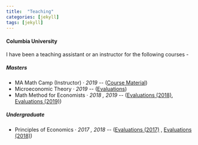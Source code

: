 ```yaml
---
title:  "Teaching"
categories: [jekyll]
tags: [jekyll]
---
```

<h4 id="columbia-university"><strong>Columbia University</strong></h4>
<p>I have been a teaching assistant or an instructor for the following courses -
<!---
<br />(<a href="" target="_blank">Course evaluations</a>)</p>
-->
<h5 id="masters"><strong>Masters</strong></h5>
<ul>
 <li> MA Math Camp (Instructor)  &middot; <em>2019</em> -- (<a href="https://github.com/vinayakiyer/Columbia-MA-Math-Camp-2019" target="_blank">Course Material</a>) </li>
  <li>Microeconomic Theory &middot; <em>2019</em> -- (<a href="{{ site.baseurl }}/files/micro2019spring.pdf" target="_blank">Evaluations</a>)</li>
  <li>Math Method for Economists &middot;  <em>2018 , 2019</em> -- (<a href="{{ site.baseurl }}/files/math2018fall-merged.pdf" target="_blank">Evaluations (2018)</a>, <a href="{{ site.baseurl }}/files/math2019fall.pdf" target="_blank">Evaluations (2019)</a>)</li>
</ul>

<h5 id="undergrad"><strong>Undergraduate</strong></h5>
<ul>
  <li>Principles of Economics  &middot; <em>2017 , 2018</em> -- (<a href="{{ site.baseurl }}/files/principles2017.pdf" target="_blank">Evaluations (2017)</a> , <a href="{{ site.baseurl }}/files/principles2018.pdf" target="_blank">Evaluations (2018)</a>)</li>
</ul>
